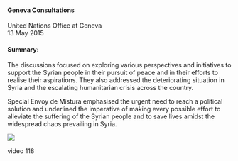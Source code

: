 <h4>Geneva Consultations</h4>

United Nations Office at Geneva<br>
13 May 2015
	
<h4>Summary:</h4>	

The discussions focused on exploring various perspectives and initiatives to support the Syrian people in their pursuit of peace and in their efforts to realise their aspirations. They also addressed the deteriorating situation in Syria and the escalating humanitarian crisis across the country.

Special Envoy de Mistura emphasised the urgent need to reach a political solution and underlined the imperative of making every possible effort to alleviate the suffering of the Syrian people and to save lives amidst the widespread chaos prevailing in Syria.

![](117.JPG)

video 118
<p></p>
